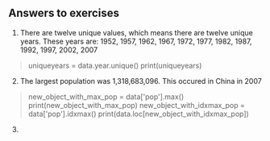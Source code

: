 ## Answers to exercises

1. There are twelve unique values, which means there are twelve unique years. These years are: 1952, 1957, 1962, 1967, 1972, 1977, 1982, 1987, 1992, 1997, 2002, 2007
> uniqueyears = data.year.unique()
> print(uniqueyears)

2. The largest population was 1,318,683,096. This occured in China in 2007
> new_object_with_max_pop = data['pop'].max()
> print(new_object_with_max_pop)
> new_object_with_idxmax_pop = data['pop'].idxmax()
> print(data.loc[new_object_with_idxmax_pop])

3.

